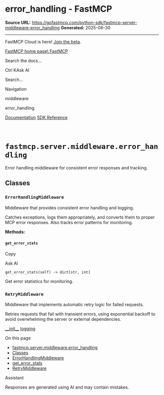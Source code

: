 # error_handling - FastMCP

**Source URL:** https://gofastmcp.com/python-sdk/fastmcp-server-middleware-error_handling
**Generated:** 2025-06-30

---

FastMCP Cloud is here! [Join the beta](https://fastmcp.link/x0Kyhy2).

[FastMCP home page\\
FastMCP](https://gofastmcp.com/)

Search the docs...

Ctrl KAsk AI

Search...

Navigation

middleware

error\_handling

[Documentation](https://gofastmcp.com/getting-started/welcome) [SDK Reference](https://gofastmcp.com/python-sdk/fastmcp-exceptions)

# [​](https://gofastmcp.com/python-sdk/fastmcp-server-middleware-error_handling\#fastmcp-server-middleware-error-handling)  `fastmcp.server.middleware.error_handling`

Error handling middleware for consistent error responses and tracking.

## [​](https://gofastmcp.com/python-sdk/fastmcp-server-middleware-error_handling\#classes)  Classes

### [​](https://gofastmcp.com/python-sdk/fastmcp-server-middleware-error_handling\#errorhandlingmiddleware)  `ErrorHandlingMiddleware`

Middleware that provides consistent error handling and logging.

Catches exceptions, logs them appropriately, and converts them to
proper MCP error responses. Also tracks error patterns for monitoring.

**Methods:**

#### [​](https://gofastmcp.com/python-sdk/fastmcp-server-middleware-error_handling\#get-error-stats)  `get_error_stats`

Copy

Ask AI

```
get_error_stats(self) -> dict[str, int]

```

Get error statistics for monitoring.

### [​](https://gofastmcp.com/python-sdk/fastmcp-server-middleware-error_handling\#retrymiddleware)  `RetryMiddleware`

Middleware that implements automatic retry logic for failed requests.

Retries requests that fail with transient errors, using exponential
backoff to avoid overwhelming the server or external dependencies.

[\_\_init\_\_](https://gofastmcp.com/python-sdk/fastmcp-server-middleware-__init__) [logging](https://gofastmcp.com/python-sdk/fastmcp-server-middleware-logging)

On this page

- [fastmcp.server.middleware.error\_handling](https://gofastmcp.com/python-sdk/fastmcp-server-middleware-error_handling#fastmcp-server-middleware-error-handling)
- [Classes](https://gofastmcp.com/python-sdk/fastmcp-server-middleware-error_handling#classes)
- [ErrorHandlingMiddleware](https://gofastmcp.com/python-sdk/fastmcp-server-middleware-error_handling#errorhandlingmiddleware)
- [get\_error\_stats](https://gofastmcp.com/python-sdk/fastmcp-server-middleware-error_handling#get-error-stats)
- [RetryMiddleware](https://gofastmcp.com/python-sdk/fastmcp-server-middleware-error_handling#retrymiddleware)

Assistant

Responses are generated using AI and may contain mistakes.